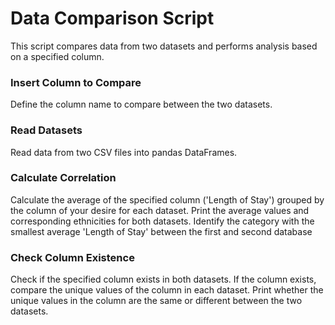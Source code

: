 # Data Comparison Script

This script compares data from two datasets and performs analysis based on a specified column.

### Insert Column to Compare
Define the column name to compare between the two datasets.

### Read Datasets
Read data from two CSV files into pandas DataFrames.

### Calculate Correlation
Calculate the average of the specified column ('Length of Stay') grouped by the column of your desire for each dataset.
Print the average values and corresponding ethnicities for both datasets.
Identify the category with the smallest average 'Length of Stay' between the first and second database

### Check Column Existence
Check if the specified column exists in both datasets.
If the column exists, compare the unique values of the column in each dataset.
Print whether the unique values in the column are the same or different between the two datasets.
